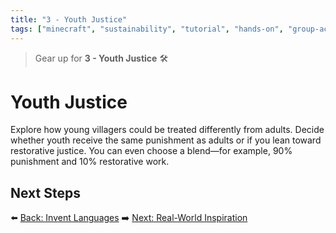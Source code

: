 ```yaml
---
title: "3 - Youth Justice"
tags: ["minecraft", "sustainability", "tutorial", "hands-on", "group-activity"]
---
```


> Gear up for **3 - Youth Justice** 🛠️
# Youth Justice

Explore how young villagers could be treated differently from adults. Decide whether youth receive the same punishment as adults or if you lean toward restorative justice. You can even choose a blend—for example, 90% punishment and 10% restorative work.

## Next Steps

⬅️ [Back: Invent Languages](/sustainability_lab/Day-6/01_languages)
➡️ [Next: Real-World Inspiration](/sustainability_lab/Day-6/03_real_world)
